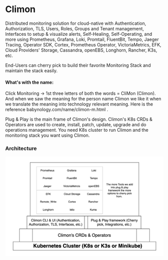 # Climon
Distributed monitoring solution for cloud-native with Authentication, Authorization, TLS, Users, Roles, Groups and Tenant management, Interfaces to setup & visualize alerts, Self-Healing, Self-Operating, and more using Prometheus, Grafana, Loki, Promtail, FluentBit, Tempo, Jaeger Tracing, Operator SDK, Cortex, Prometheus Operator, VictoriaMetrics, EFK, Cloud Providers' Storage, Cassandra, openEBS, Longhorn, Rancher, K3s, etc. 

End-Users can cherry pick to build their favorite Monitoring Stack and maintain the stack easily. 

#### What's with the name:
Click Monitoring -> 1st three letters of both the words = CliMon (Climon). 
And when we saw the meaning for the person name Climon we like it when we translate the meaning into technology relevant meaning. 
Here is the reference babynology.com/name/climon-m.html . 

Plug & Play is the main frame of Climon's design. 
Climon's K8s CRDs & Operators are used to create, install, patch, update, upgrade and do operations management. 
You need K8s cluster to run Climon and the monitoring stack you want using Climon. 

### Architecture
![Arch. Diagram](https://raw.githubusercontent.com/devopstoday11/climon/main/Climon-Monitoring-stack.png)
